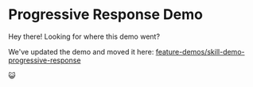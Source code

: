# Progressive Response Demo

Hey there! Looking for where this demo went? 

We've updated the demo and moved it here: [feature-demos/skill-demo-progressive-response](../../feature-demos/skill-demo-progressive-response)

:smiley_cat: